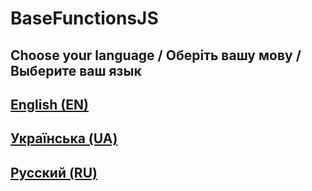 # BaseFunctionsJS

## Choose your language / Оберіть вашу мову / Выберите ваш язык

## [English (EN)](https://github.com/s0urcedev/BaseFunctionsJS/tree/main/EN)

## [Українська (UA)](https://github.com/s0urcedev/BaseFunctionsJS/tree/main/UA)

## [Русский (RU)](https://github.com/s0urcedev/BaseFunctionsJS/tree/main/RU)